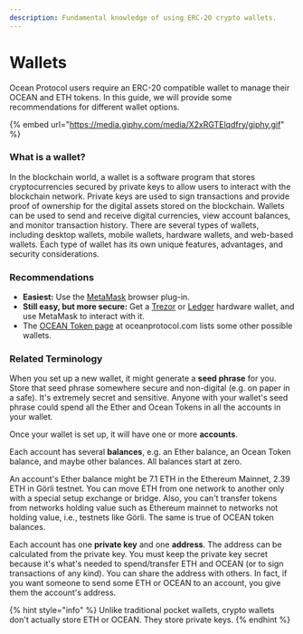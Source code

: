 ```yaml
---
description: Fundamental knowledge of using ERC-20 crypto wallets.
---
```


# Wallets

Ocean Protocol users require an ERC-20 compatible wallet to manage their OCEAN and ETH tokens. In this guide, we will provide some recommendations for different wallet options.

{% embed url="https://media.giphy.com/media/X2xRGTElqdfry/giphy.gif" %}

### What is a wallet?

In the blockchain world, a wallet is a software program that stores cryptocurrencies secured by private keys to allow users to interact with the blockchain network. Private keys are used to sign transactions and provide proof of ownership for the digital assets stored on the blockchain. Wallets can be used to send and receive digital currencies, view account balances, and monitor transaction history. There are several types of wallets, including desktop wallets, mobile wallets, hardware wallets, and web-based wallets. Each type of wallet has its own unique features, advantages, and security considerations.

### Recommendations

* **Easiest:** Use the [MetaMask](https://metamask.io/) browser plug-in.
* **Still easy, but more secure:** Get a [Trezor](https://trezor.io/) or [Ledger](https://www.ledger.com/) hardware wallet, and use MetaMask to interact with it.
* The [OCEAN Token page](https://oceanprotocol.com/token) at oceanprotocol.com lists some other possible wallets.

### Related Terminology

When you set up a new wallet, it might generate a **seed phrase** for you. Store that seed phrase somewhere secure and non-digital (e.g. on paper in a safe). It's extremely secret and sensitive. Anyone with your wallet's seed phrase could spend all the Ether and Ocean Tokens in all the accounts in your wallet.

Once your wallet is set up, it will have one or more **accounts**.

Each account has several **balances**, e.g. an Ether balance, an Ocean Token balance, and maybe other balances. All balances start at zero.

An account's Ether balance might be 7.1 ETH in the Ethereum Mainnet, 2.39 ETH in Görli testnet. You can move ETH from one network to another only with a special setup exchange or bridge. Also, you can't transfer tokens from networks holding value such as Ethereum mainnet to networks not holding value, i.e., testnets like Görli. The same is true of OCEAN token balances.

Each account has one **private key** and one **address**. The address can be calculated from the private key. You must keep the private key secret because it's what's needed to spend/transfer ETH and OCEAN (or to sign transactions of any kind). You can share the address with others. In fact, if you want someone to send some ETH or OCEAN to an account, you give them the account's address.

{% hint style="info" %}
Unlike traditional pocket wallets, crypto wallets don't actually store ETH or OCEAN. They store private keys.
{% endhint %}
